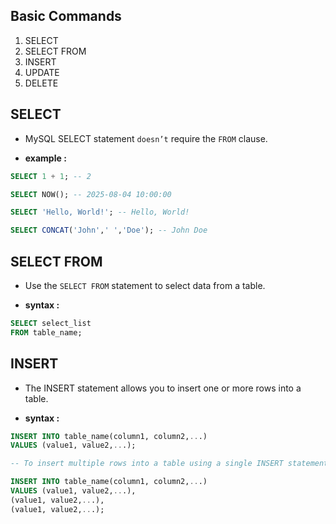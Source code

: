 ## Basic Commands

1. SELECT
2. SELECT FROM
3. INSERT
4. UPDATE
5. DELETE

## SELECT

- MySQL SELECT statement `doesn’t` require the `FROM` clause.

- **example :**

```sql
SELECT 1 + 1; -- 2

SELECT NOW(); -- 2025-08-04 10:00:00

SELECT 'Hello, World!'; -- Hello, World!

SELECT CONCAT('John',' ','Doe'); -- John Doe
```

## SELECT FROM

- Use the `SELECT FROM` statement to select data from a table.

- **syntax :**

```sql
SELECT select_list
FROM table_name;
```

## INSERT

- The INSERT statement allows you to insert one or more rows into a table.

- **syntax :**

```sql
INSERT INTO table_name(column1, column2,...)
VALUES (value1, value2,...);

-- To insert multiple rows into a table using a single INSERT statement

INSERT INTO table_name(column1, column2,...)
VALUES (value1, value2,...),
(value1, value2,...),
(value1, value2,...);
```

